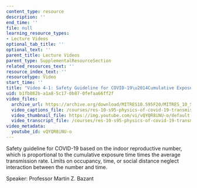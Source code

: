 ```yaml
---
content_type: resource
description: ''
end_time: ''
file: null
learning_resource_types:
- Lecture Videos
optional_tab_title: ''
optional_text: ''
parent_title: Lecture Videos
parent_type: SupplementalResourceSection
related_resources_text: ''
resource_index_text: ''
resourcetype: Video
start_time: ''
title: "Video 4-1: Safety Guideline for COVID-19\u2014Cumulative Exposure Time"
uid: b1fb882b-a1a8-5c17-0b87-0fefaa66ff2f
video_files:
  archive_url: https://archive.org/download/MITRES10.S95F20/MITRES_10_S95F20_0401_300k.mp4
  video_captions_file: /courses/res-10-s95-physics-of-covid-19-transmission-fall-2020/a99f23f5ffb85a5cb5ab6104e373b3cc_vQYQR8iNU-o.vtt
  video_thumbnail_file: https://img.youtube.com/vi/vQYQR8iNU-o/default.jpg
  video_transcript_file: /courses/res-10-s95-physics-of-covid-19-transmission-fall-2020/f789574c366e3d0250c399399a6e80c3_vQYQR8iNU-o.pdf
video_metadata:
  youtube_id: vQYQR8iNU-o
---
```


Safety guideline for COVID-19 based on the indoor reproductive number, which is proportional to the cumulative exposure time times the average transmission rate. Limits on occupancy, time, or social distance neglect interaction between the number and time.

Speaker: Professor Martin Z. Bazant